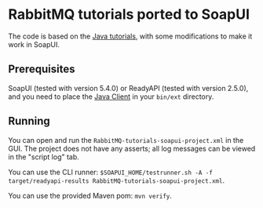 # RabbitMQ tutorials ported to SoapUI

The code is based on the [Java tutorials](http://www.rabbitmq.com/tutorials), with some modifications to make it work in SoapUI.

## Prerequisites

SoapUI (tested with version 5.4.0) or ReadyAPI (tested with version 2.5.0), and you need to place the [Java Client](http://www.rabbitmq.com/download.html#clients) in your `bin/ext` directory.

## Running

You can open and run the `RabbitMQ-tutorials-soapui-project.xml` in the GUI. The project does not have any asserts; all log messages can be viewed in the "script log" tab.

You can use the CLI runner: `$SOAPUI_HOME/testrunner.sh -A -f target/readyapi-results RabbitMQ-tutorials-soapui-project.xml`.

You can use the provided Maven pom: `mvn verify`.

